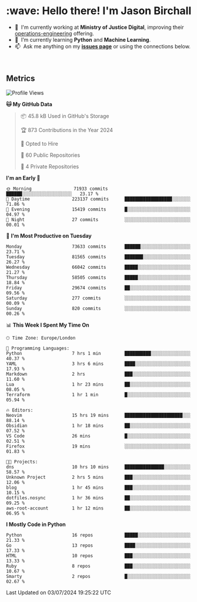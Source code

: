 <h1 align="left" id="jason-title">:wave: Hello there! I'm Jason Birchall</h1>

- :office: &nbsp;I'm currently working at **Ministry of Justice Digital**, improving their [operations-engineering](https://github.com/ministryofjustice/operations-engineering) offering.
- :seedling: &nbsp;I’m currently learning **Python** and **Machine Learning**.
- :mailbox: &nbsp;Ask me anything on my **[issues page]** or using the connections below.


<br>


<h2>Metrics</h2>

<!--START_SECTION:waka-->
![Profile Views](http://img.shields.io/badge/Profile%20Views-0-blue)

**🐱 My GitHub Data** 

> 📦 45.8 kB Used in GitHub's Storage 
 > 
> 🏆 873 Contributions in the Year 2024
 > 
> 💼 Opted to Hire
 > 
> 📜 60 Public Repositories 
 > 
> 🔑 4 Private Repositories 
 > 
**I'm an Early 🐤** 

```text
🌞 Morning                71933 commits       ██████░░░░░░░░░░░░░░░░░░░   23.17 % 
🌆 Daytime                223137 commits      ██████████████████░░░░░░░   71.86 % 
🌃 Evening                15419 commits       █░░░░░░░░░░░░░░░░░░░░░░░░   04.97 % 
🌙 Night                  27 commits          ░░░░░░░░░░░░░░░░░░░░░░░░░   00.01 % 
```
📅 **I'm Most Productive on Tuesday** 

```text
Monday                   73633 commits       ██████░░░░░░░░░░░░░░░░░░░   23.71 % 
Tuesday                  81565 commits       ███████░░░░░░░░░░░░░░░░░░   26.27 % 
Wednesday                66042 commits       █████░░░░░░░░░░░░░░░░░░░░   21.27 % 
Thursday                 58505 commits       █████░░░░░░░░░░░░░░░░░░░░   18.84 % 
Friday                   29674 commits       ██░░░░░░░░░░░░░░░░░░░░░░░   09.56 % 
Saturday                 277 commits         ░░░░░░░░░░░░░░░░░░░░░░░░░   00.09 % 
Sunday                   820 commits         ░░░░░░░░░░░░░░░░░░░░░░░░░   00.26 % 
```


📊 **This Week I Spent My Time On** 

```text
🕑︎ Time Zone: Europe/London

💬 Programming Languages: 
Python                   7 hrs 1 min         ██████████░░░░░░░░░░░░░░░   40.37 % 
YAML                     3 hrs 6 mins        ████░░░░░░░░░░░░░░░░░░░░░   17.93 % 
Markdown                 2 hrs               ███░░░░░░░░░░░░░░░░░░░░░░   11.60 % 
Lua                      1 hr 23 mins        ██░░░░░░░░░░░░░░░░░░░░░░░   08.05 % 
Terraform                1 hr 1 min          █░░░░░░░░░░░░░░░░░░░░░░░░   05.94 % 

🔥 Editors: 
Neovim                   15 hrs 19 mins      ██████████████████████░░░   88.14 % 
Obsidian                 1 hr 18 mins        ██░░░░░░░░░░░░░░░░░░░░░░░   07.52 % 
VS Code                  26 mins             █░░░░░░░░░░░░░░░░░░░░░░░░   02.51 % 
Firefox                  19 mins             ░░░░░░░░░░░░░░░░░░░░░░░░░   01.83 % 

🐱‍💻 Projects: 
dns                      10 hrs 10 mins      ███████████████░░░░░░░░░░   58.57 % 
Unknown Project          2 hrs 5 mins        ███░░░░░░░░░░░░░░░░░░░░░░   12.06 % 
blog                     1 hr 45 mins        ███░░░░░░░░░░░░░░░░░░░░░░   10.15 % 
dotfiles.nosync          1 hr 36 mins        ██░░░░░░░░░░░░░░░░░░░░░░░   09.25 % 
aws-root-account         1 hr 12 mins        ██░░░░░░░░░░░░░░░░░░░░░░░   06.95 % 
```

**I Mostly Code in Python** 

```text
Python                   16 repos            █████░░░░░░░░░░░░░░░░░░░░   21.33 % 
Go                       13 repos            ████░░░░░░░░░░░░░░░░░░░░░   17.33 % 
HTML                     10 repos            ███░░░░░░░░░░░░░░░░░░░░░░   13.33 % 
Ruby                     8 repos             ███░░░░░░░░░░░░░░░░░░░░░░   10.67 % 
Smarty                   2 repos             █░░░░░░░░░░░░░░░░░░░░░░░░   02.67 % 
```




 Last Updated on 03/07/2024 19:25:22 UTC
<!--END_SECTION:waka-->

<!-- links -->

[issues page]: https://github.com/jasonBirchall/jasonBirchall/issues "jasonBirchall/issues"
